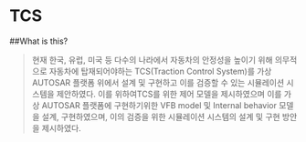 # TCS
##What is this?
>현재 한국, 유럽, 미국 등 다수의 나라에서 자동차의 안정성을 높이기 위해 의무적으로 자동차에 탑재되어야하는 TCS(Traction Control System)를 가상 AUTOSAR 플랫폼 위에서 설계 및 구현하고 이를 검증할 수 있는 시뮬레이션 시스템을 제안하였다. 이를 위하여TCS를 위한 제어 모델을 제시하였으며 이를 가상 AUTOSAR 플랫폼에 구현하기위한 VFB model 및 Internal behavior 모델을 설계, 구현하였으며, 이의 검증을 위한 시뮬레이션 시스템의 설계 및 구현 방안을 제시하였다.
